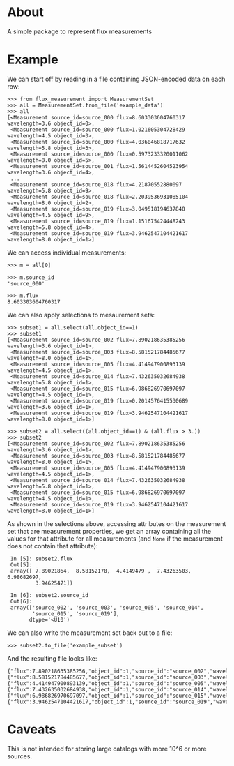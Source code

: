 About
=====

A simple package to represent flux measurements

Example
=======

We can start off by reading in a file containing JSON-encoded data on each row:

    >>> from flux_measurement import MeasurementSet
    >>> all = MeasurementSet.from_file('example_data')
    >>> all
    [<Measurement source_id=source_000 flux=8.603303604760317 wavelength=3.6 object_id=0>,
     <Measurement source_id=source_000 flux=1.021605304728429 wavelength=4.5 object_id=3>,
     <Measurement source_id=source_000 flux=4.036046818717632 wavelength=5.8 object_id=3>,
     <Measurement source_id=source_000 flux=0.5973233320011062 wavelength=8.0 object_id=5>,
     <Measurement source_id=source_001 flux=1.5614452604523954 wavelength=3.6 object_id=4>,
     ...
     <Measurement source_id=source_018 flux=4.21870552880097 wavelength=5.8 object_id=9>,
     <Measurement source_id=source_018 flux=2.2039536931085104 wavelength=8.0 object_id=2>,
     <Measurement source_id=source_019 flux=3.049518194637848 wavelength=4.5 object_id=9>,
     <Measurement source_id=source_019 flux=1.151675424448243 wavelength=5.8 object_id=4>,
     <Measurement source_id=source_019 flux=3.9462547104421617 wavelength=8.0 object_id=1>]

We can access individual measurements:

    >>> m = all[0]

    >>> m.source_id
    'source_000'

    >>> m.flux
    8.603303604760317

We can also apply selections to mesaurement sets:

    >>> subset1 = all.select(all.object_id==1)
    >>> subset1
    [<Measurement source_id=source_002 flux=7.890218635385256 wavelength=3.6 object_id=1>,
     <Measurement source_id=source_003 flux=8.581521784485677 wavelength=8.0 object_id=1>,
     <Measurement source_id=source_005 flux=4.414947900893139 wavelength=4.5 object_id=1>,
     <Measurement source_id=source_014 flux=7.432635032684938 wavelength=5.8 object_id=1>,
     <Measurement source_id=source_015 flux=6.986826970697097 wavelength=4.5 object_id=1>,
     <Measurement source_id=source_019 flux=0.2014576415530689 wavelength=3.6 object_id=1>,
     <Measurement source_id=source_019 flux=3.9462547104421617 wavelength=8.0 object_id=1>]

    >>> subset2 = all.select((all.object_id==1) & (all.flux > 3.))
    >>> subset2
    [<Measurement source_id=source_002 flux=7.890218635385256 wavelength=3.6 object_id=1>,
     <Measurement source_id=source_003 flux=8.581521784485677 wavelength=8.0 object_id=1>,
     <Measurement source_id=source_005 flux=4.414947900893139 wavelength=4.5 object_id=1>,
     <Measurement source_id=source_014 flux=7.432635032684938 wavelength=5.8 object_id=1>,
     <Measurement source_id=source_015 flux=6.986826970697097 wavelength=4.5 object_id=1>,
     <Measurement source_id=source_019 flux=3.9462547104421617 wavelength=8.0 object_id=1>]
     
As shown in the selections above, accessing attributes on the measurement set
that are measurement properties, we get an array containing all the values for
that attribute for all measurements (and ``None`` if the measurement does not
contain that attribute):
    
     In [5]: subset2.flux
     Out[5]: 
     array([ 7.89021864,  8.58152178,  4.4149479 ,  7.43263503,  6.98682697,
             3.94625471])

     In [6]: subset2.source_id
     Out[6]: 
     array(['source_002', 'source_003', 'source_005', 'source_014',
            'source_015', 'source_019'], 
           dtype='<U10')
           
We can also write the measurement set back out to a file:

    >>> subset2.to_file('example_subset')

And the resulting file looks like:

    {"flux":7.890218635385256,"object_id":1,"source_id":"source_002","wavelength":3.6}
    {"flux":8.581521784485677,"object_id":1,"source_id":"source_003","wavelength":8.0}
    {"flux":4.414947900893139,"object_id":1,"source_id":"source_005","wavelength":4.5}
    {"flux":7.432635032684938,"object_id":1,"source_id":"source_014","wavelength":5.8}
    {"flux":6.986826970697097,"object_id":1,"source_id":"source_015","wavelength":4.5}
    {"flux":3.9462547104421617,"object_id":1,"source_id":"source_019","wavelength":8.0}

Caveats
=======

This is not intended for storing large catalogs with more 10^6 or more sources.
